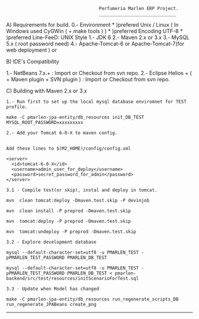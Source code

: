                                        Perfumeria Marlen ERP Project.
                                       _____________________________

A) Requirements for build.
   0.- Environment 
       * )prefered Unix / Linux ( In Windows used CyGWin ( + make tools ) ) 
       * )preferred Encoding UTF-8
       * )preferred Line-FeeD: UNIX Style
   1.- JDK 6 
   2.- Maven 2.x or 3.x
   3.- MySQL 5.x ( root password need)
   4.- Apache-Tomcat-6 or Apache-Tomcat-7(for web deployment ) or 
   
B) IDE's Compatibility

   1.- NetBeans 7.x.+  : Import or Checkout from svn repo.
   2.- Eclipse Helios +  ( + Maven plugin + SVN plugin ) : Import or Checkout from svn repo.

C) Building with Maven 2.x or 3.x

    1.- Run first to set up the local mysql database enviromnet for TEST profile.

    make -C pmarlen-jpa-entity/db_resources init_DB_TEST MYSQL_ROOT_PASSWORD=xxxxxxxxx

    2.- Add your Tomcat 6-0-X to maven config.


    Add these lines to $(M2_HOME)/config/config.xml

    <server>
      <id>tomcat-6-0-X</id>
      <username>admin_user_for_deploy</username>
      <password>secret_password_for_admin</password>
    </server>

    3.1 - Compile test(or skip), instal and deploy in tomcat.

	mvn  clean tomcat:deploy -Dmaven.test.skip -P devinjob

	mvn  clean install -P preprod -Dmaven.test.skip 

	mvn  tomcat:deploy -P preprod -Dmaven.test.skip 

	mvn  tomcat:undeploy -P preprod -Dmaven.test.skip 

    3.2 - Explore development database

	mysql --default-character-set=utf8 -u PMARLEN_TEST -pPMARLEN_TEST_PASSWORD PMARLEN_DB_TEST
	
	mysql --default-character-set=utf8 -u PMARLEN_TEST -pPMARLEN_TEST_PASSWORD PMARLEN_DB_TEST < pmarlen-backend/src/test/resources/initScenarioForTest.sql

    3.3 - Update when Model has changed 
	
	make -C pmarlen-jpa-entity/db_resources run_regenerate_scripts_DB run_regenerate_JPABeans create_png
----------------------------------------------------------------------------------------------------------------------------
